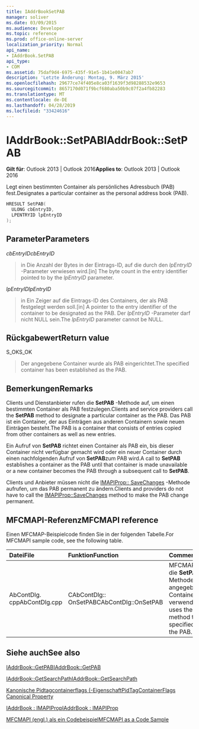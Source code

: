```yaml
---
title: IAddrBookSetPAB
manager: soliver
ms.date: 03/09/2015
ms.audience: Developer
ms.topic: reference
ms.prod: office-online-server
localization_priority: Normal
api_name:
- IAddrBook.SetPAB
api_type:
- COM
ms.assetid: 75daf9d4-6975-435f-91e5-1b41e0047ab7
description: 'Letzte Änderung: Montag, 9. März 2015'
ms.openlocfilehash: 29677ce74f405e8ca03f1639f3d98288532e9653
ms.sourcegitcommit: 8657170d071f9bcf680aba50b9c07f2a4fb82283
ms.translationtype: MT
ms.contentlocale: de-DE
ms.lasthandoff: 04/28/2019
ms.locfileid: "33424616"
---
```

# <a name="iaddrbooksetpab"></a><span data-ttu-id="d4b8b-103">IAddrBook::SetPAB</span><span class="sxs-lookup"><span data-stu-id="d4b8b-103">IAddrBook::SetPAB</span></span>

  
  
<span data-ttu-id="d4b8b-104">**Gilt für**: Outlook 2013 | Outlook 2016</span><span class="sxs-lookup"><span data-stu-id="d4b8b-104">**Applies to**: Outlook 2013 | Outlook 2016</span></span> 
  
<span data-ttu-id="d4b8b-105">Legt einen bestimmten Container als persönliches Adressbuch (PAB) fest.</span><span class="sxs-lookup"><span data-stu-id="d4b8b-105">Designates a particular container as the personal address book (PAB).</span></span>
  
```cpp
HRESULT SetPAB(
  ULONG cbEntryID,
  LPENTRYID lpEntryID
);
```

## <a name="parameters"></a><span data-ttu-id="d4b8b-106">Parameter</span><span class="sxs-lookup"><span data-stu-id="d4b8b-106">Parameters</span></span>

 <span data-ttu-id="d4b8b-107">_cbEntryID_</span><span class="sxs-lookup"><span data-stu-id="d4b8b-107">_cbEntryID_</span></span>
  
> <span data-ttu-id="d4b8b-108">in Die Anzahl der Bytes in der Eintrags-ID, auf die durch den _lpEntryID_ -Parameter verwiesen wird.</span><span class="sxs-lookup"><span data-stu-id="d4b8b-108">[in] The byte count in the entry identifier pointed to by the  _lpEntryID_ parameter.</span></span> 
    
 <span data-ttu-id="d4b8b-109">_lpEntryID_</span><span class="sxs-lookup"><span data-stu-id="d4b8b-109">_lpEntryID_</span></span>
  
> <span data-ttu-id="d4b8b-110">in Ein Zeiger auf die Eintrags-ID des Containers, der als PAB festgelegt werden soll.</span><span class="sxs-lookup"><span data-stu-id="d4b8b-110">[in] A pointer to the entry identifier of the container to be designated as the PAB.</span></span> <span data-ttu-id="d4b8b-111">Der _lpEntryID_ -Parameter darf nicht NULL sein.</span><span class="sxs-lookup"><span data-stu-id="d4b8b-111">The  _lpEntryID_ parameter cannot be NULL.</span></span> 
    
## <a name="return-value"></a><span data-ttu-id="d4b8b-112">Rückgabewert</span><span class="sxs-lookup"><span data-stu-id="d4b8b-112">Return value</span></span>

<span data-ttu-id="d4b8b-113">S_OK</span><span class="sxs-lookup"><span data-stu-id="d4b8b-113">S_OK</span></span> 
  
> <span data-ttu-id="d4b8b-114">Der angegebene Container wurde als PAB eingerichtet.</span><span class="sxs-lookup"><span data-stu-id="d4b8b-114">The specified container has been established as the PAB.</span></span>
    
## <a name="remarks"></a><span data-ttu-id="d4b8b-115">Bemerkungen</span><span class="sxs-lookup"><span data-stu-id="d4b8b-115">Remarks</span></span>

<span data-ttu-id="d4b8b-116">Clients und Dienstanbieter rufen die **SetPAB** -Methode auf, um einen bestimmten Container als PAB festzulegen.</span><span class="sxs-lookup"><span data-stu-id="d4b8b-116">Clients and service providers call the **SetPAB** method to designate a particular container as the PAB.</span></span> <span data-ttu-id="d4b8b-117">Das PAB ist ein Container, der aus Einträgen aus anderen Containern sowie neuen Einträgen besteht.</span><span class="sxs-lookup"><span data-stu-id="d4b8b-117">The PAB is a container that consists of entries copied from other containers as well as new entries.</span></span> 
  
<span data-ttu-id="d4b8b-118">Ein Aufruf von **SetPAB** richtet einen Container als PAB ein, bis dieser Container nicht verfügbar gemacht wird oder ein neuer Container durch einen nachfolgenden Aufruf von **SetPAB**zum PAB wird.</span><span class="sxs-lookup"><span data-stu-id="d4b8b-118">A call to **SetPAB** establishes a container as the PAB until that container is made unavailable or a new container becomes the PAB through a subsequent call to **SetPAB**.</span></span> 
  
<span data-ttu-id="d4b8b-119">Clients und Anbieter müssen nicht die [IMAPIProp:: SaveChanges](imapiprop-savechanges.md) -Methode aufrufen, um das PAB permanent zu ändern.</span><span class="sxs-lookup"><span data-stu-id="d4b8b-119">Clients and providers do not have to call the [IMAPIProp::SaveChanges](imapiprop-savechanges.md) method to make the PAB change permanent.</span></span> 
  
## <a name="mfcmapi-reference"></a><span data-ttu-id="d4b8b-120">MFCMAPI-Referenz</span><span class="sxs-lookup"><span data-stu-id="d4b8b-120">MFCMAPI reference</span></span>

<span data-ttu-id="d4b8b-121">Einen MFCMAP-Beispielcode finden Sie in der folgenden Tabelle.</span><span class="sxs-lookup"><span data-stu-id="d4b8b-121">For MFCMAPI sample code, see the following table.</span></span>
  
|<span data-ttu-id="d4b8b-122">**Datei**</span><span class="sxs-lookup"><span data-stu-id="d4b8b-122">**File**</span></span>|<span data-ttu-id="d4b8b-123">**Funktion**</span><span class="sxs-lookup"><span data-stu-id="d4b8b-123">**Function**</span></span>|<span data-ttu-id="d4b8b-124">**Comment**</span><span class="sxs-lookup"><span data-stu-id="d4b8b-124">**Comment**</span></span>|
|:-----|:-----|:-----|
|<span data-ttu-id="d4b8b-125">AbContDlg. cpp</span><span class="sxs-lookup"><span data-stu-id="d4b8b-125">AbContDlg.cpp</span></span>  <br/> |<span data-ttu-id="d4b8b-126">CAbContDlg:: OnSetPAB</span><span class="sxs-lookup"><span data-stu-id="d4b8b-126">CAbContDlg::OnSetPAB</span></span>  <br/> |<span data-ttu-id="d4b8b-127">MFCMAPI verwendet die **SetPAB** -Methode, um den angegebenen Container als PAB zu verwenden.</span><span class="sxs-lookup"><span data-stu-id="d4b8b-127">MFCMAPI uses the **SetPAB** method to make the specified container the PAB.</span></span>  <br/> |
   
## <a name="see-also"></a><span data-ttu-id="d4b8b-128">Siehe auch</span><span class="sxs-lookup"><span data-stu-id="d4b8b-128">See also</span></span>



[<span data-ttu-id="d4b8b-129">IAddrBook::GetPAB</span><span class="sxs-lookup"><span data-stu-id="d4b8b-129">IAddrBook::GetPAB</span></span>](iaddrbook-getpab.md)
  
[<span data-ttu-id="d4b8b-130">IAddrBook::GetSearchPath</span><span class="sxs-lookup"><span data-stu-id="d4b8b-130">IAddrBook::GetSearchPath</span></span>](iaddrbook-getsearchpath.md)
  
[<span data-ttu-id="d4b8b-131">Kanonische Pidtagcontainerflags (-Eigenschaft</span><span class="sxs-lookup"><span data-stu-id="d4b8b-131">PidTagContainerFlags Canonical Property</span></span>](pidtagcontainerflags-canonical-property.md)
  
[<span data-ttu-id="d4b8b-132">IAddrBook : IMAPIProp</span><span class="sxs-lookup"><span data-stu-id="d4b8b-132">IAddrBook : IMAPIProp</span></span>](iaddrbookimapiprop.md)


[<span data-ttu-id="d4b8b-133">MFCMAPI (engl.) als ein Codebeispiel</span><span class="sxs-lookup"><span data-stu-id="d4b8b-133">MFCMAPI as a Code Sample</span></span>](mfcmapi-as-a-code-sample.md)


